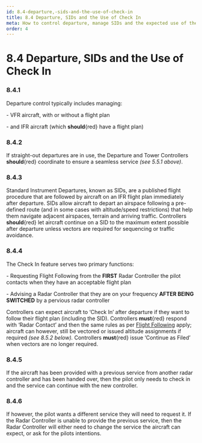 ```yaml
---
id: 8.4-departure,-sids-and-the-use-of-check-in
title: 8.4 Departure, SIDs and the Use of Check In
meta: How to control departure, manage SIDs and the expected use of the Check In function.
order: 4
---
```


# 8.4  Departure, SIDs and the Use of Check In

 

### 8.4.1    

Departure control typically includes managing:

 

\-    VFR aircraft, with or without a flight plan

\-    and IFR aircraft (which **should**{red} have a flight plan)

 

### 8.4.2    

If straight-out departures are in use, the Departure and Tower Controllers **should**{red} coordinate to ensure a seamless service *(see 5.5.1 above)*.



### 8.4.3    

Standard Instrument Departures, known as SIDs, are a published flight procedure that are followed by aircraft on an IFR flight plan immediately after departure. SIDs allow aircraft to depart an airspace following a pre-defined route (and in some cases with altitude/speed restrictions) that help them navigate adjacent airspaces, terrain and arriving traffic. Controllers **should**{red} let aircraft continue on a SID to the maximum extent possible after departure unless vectors are required for sequencing or traffic avoidance.



### 8.4.4    

The Check In feature serves two primary functions:

 

\-    Requesting Flight Following from the **FIRST** Radar Controller the pilot contacts when they have an acceptable flight plan

\-    Advising a Radar Controller that they are on your frequency **AFTER BEING SWITCHED** by a pervious radar controller



Controllers can expect aircraft to ‘Check In’ after departure if they want to follow their flight plan (including the SID). Controllers **must**{red} respond with ‘Radar Contact’ and then the same rules as per [Flight Following](/guide/atc-manual/8.-radar/8.5-flight-following#8.5-flight-following) apply; aircraft can however, still be vectored or issued altitude assignments if required *(see 8.5.2 below).* Controllers **must**{red} issue ‘Continue as Filed’ when vectors are no longer required.



### 8.4.5

If the aircraft has been provided with a previous service from another radar controller and has been handed over, then the pilot only needs to check in and the service can continue with the new controller.



### 8.4.6    

If however, the pilot wants a different service they will need to request it. If the Radar Controller is unable to provide the previous service, then the Radar Controller will either need to change the service the aircraft can expect, or ask for the pilots intentions.

  

  
